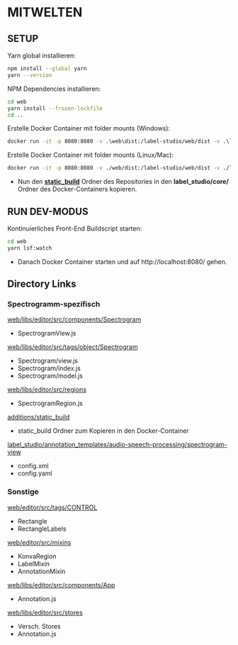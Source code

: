 <img src="https://user-images.githubusercontent.com/12534576/192582340-4c9e4401-1fe6-4dbb-95bb-fdbba5493f61.png" alt="" />


# MITWELTEN

## SETUP

Yarn global installieren:

```bash
npm install --global yarn
yarn --version
```

NPM Dependencies installieren:

```bash
cd web
yarn install --frozen-lockfile
cd ..
```

Erstelle Docker Container mit folder mounts (Windows):
```bash
docker run -it -p 8080:8080 -v .\web\dist:/label-studio/web/dist -v .\label_studio\annotation_templates:/label-studio/label_studio/annotation_templates -v .\label_studio\core\static\templates:/label-studio/label_studio/core/static/templates heartexlabs/label-studio:latest
```
Erstelle Docker Container mit folder mounts (Linux/Mac):
```bash
docker run -it -p 8080:8080 -v ./web/dist:/label-studio/web/dist -v ./label_studio/annotation_templates:/label-studio/label_studio/annotation_templates -v ./label_studio/core/static/templates:/label-studio/label_studio/core/static/templates heartexlabs/label-studio:latest
```

- Nun den **[static_build](additions/static_build)** Ordner des Repositories in den **label_studio/core/** Ordner des Docker-Containers kopieren.
  


## RUN DEV-MODUS

Kontinuierliches Front-End Buildscript starten:

```bash
cd web
yarn lsf:watch
```

- Danach Docker Container starten und auf http://localhost:8080/ gehen.


## Directory Links

### Spectrogramm-spezifisch

[web/libs/editor/src/components/Spectrogram](web/libs/editor/src/components/Spectrogram)

- SpectrogramView.js

[web/libs/editor/src/tags/object/Spectrogram](web/libs/editor/src/tags/object/Spectrogram)

- Spectrogram/view.js
- Spectrogram/index.js
- Spectrogram/model.js

[web/libs/editor/src/regions](web/libs/editor/src/regions)

- SpectrogramRegion.js

[additions/static_build](additions/static_build)

- static_build Ordner zum Kopieren in den Docker-Container

[label_studio/annotation_templates/audio-speech-processing/spectrogram-view](label_studio/annotation_templates/audio-speech-processing/spectrogram-view)

- config.xml
- config.yaml

### Sonstige



[web/editor/src/tags/CONTROL](web/libs/editor/src/tags/control)

- Rectangle
- RectangleLabels

[web/editor/src/mixins](web/libs/editor/src/mixins)

- KonvaRegion
- LabelMixin
- AnnotationMixin


[web/libs/editor/src/components/App](web/libs/editor/src/components/App)

- Annotation.js

[web/libs/editor/src/stores](web/libs/editor/src/stores)

- Versch. Stores
- Annotation.js
